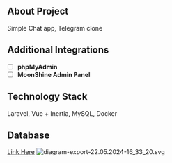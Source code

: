 ## About Project

Simple Chat app, Telegram clone

## Additional Integrations

- [ ] **phpMyAdmin**
- [ ] **MoonShine Admin Panel**

## Technology Stack

Laravel, Vue + Inertia, MySQL, Docker 

## Database

[Link  Here](https://app.eraser.io/workspace/q7fuoMpkwOfIlqBg76QJ?origin=share)
![diagram-export-22.05.2024-16_33_20.svg](..%2F..%2F..%2F..%2F%D0%97%D0%B0%D0%B3%D1%80%D1%83%D0%B7%D0%BA%D0%B8%2Fdiagram-export-22.05.2024-16_33_20.svg)
